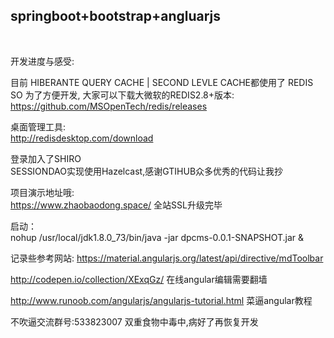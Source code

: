 <h2>springboot+bootstrap+angluarjs</h2></br>

开发进度与感受:</br>

目前 HIBERANTE QUERY CACHE | SECOND LEVLE CACHE都使用了 REDIS</br>
SO 为了方便开发, 大家可以下载大微软的REDIS2.8+版本:</br>
https://github.com/MSOpenTech/redis/releases</br>

桌面管理工具:</br>
http://redisdesktop.com/download</br>

登录加入了SHIRO</br>
SESSIONDAO实现使用Hazelcast,感谢GTIHUB众多优秀的代码让我抄</br>

项目演示地址哦:</br>
https://www.zhaobaodong.space/  全站SSL升级完毕

启动：</br>
nohup /usr/local/jdk1.8.0_73/bin/java -jar dpcms-0.0.1-SNAPSHOT.jar &

记录些参考网站:
https://material.angularjs.org/latest/api/directive/mdToolbar

http://codepen.io/collection/XExqGz/ 在线angular编辑需要翻墙

http://www.runoob.com/angularjs/angularjs-tutorial.html 菜逼angular教程

不吹逼交流群号:533823007
双重食物中毒中,病好了再恢复开发

